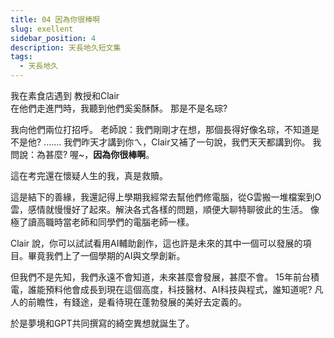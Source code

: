 ```yaml
---
title: 04 因為你很棒啊
slug: exellent
sidebar_position: 4
description: 天長地久短文集
tags:
  - 天長地久
---
```


我在素食店遇到 教授和Clair  
在他們走進門時，我聽到他們奚奚酥酥。
那是不是名琮?

我向他們兩位打招呼。
老師說：我們剛剛才在想，那個長得好像名琮，不知道是不是他?
.......
我們昨天才講到你ㄟ，Clair又補了一句說，我們天天都講到你。
我問說：為甚麼?
喔~，**因為你很棒啊**。

這在考完還在懷疑人生的我，真是救贖。

這是結下的善緣，我還記得上學期我經常去幫他們修電腦，從G雲搬一堆檔案到O雲，感情就慢慢好了起來。解決各式各樣的問題，順便大聊特聊彼此的生活。
像極了讀高職時當老師和同學們的電腦老師一樣。

Clair 說，你可以試試看用AI輔助創作，這也許是未來的其中一個可以發展的項目。畢竟我們上了一個學期的AI與文學創新。

但我們不是先知，我們永遠不會知道，未來甚麼會發展，甚麼不會。
15年前台積電，誰能預料他會成長到現在這個高度，科技醫材、AI科技與程式，誰知道呢?
凡人的前瞻性，有錢途，是看待現在蓬勃發展的美好去定義的。

於是夢境和GPT共同撰寫的綺空異想就誕生了。

